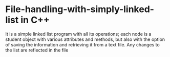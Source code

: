 # File-handling-with-simply-linked-list in C++
It is a simple linked list program with all its operations; each node is a student object with various attributes and methods, but also with the option of saving the information and retrieving it from a text file. Any changes to the list are reflected in the file
